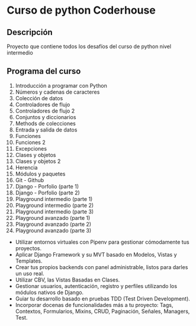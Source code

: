 # Curso de python Coderhouse

## Descripción

Proyecto que contiene todos los desafíos del curso de python nivel intermedio

## Programa del curso

1. Introducción a programar con Python
2. Números y cadenas de caracteres
3. Colección de datos
4. Controladores de flujo
5. Controladores de flujo 2
6. Conjuntos y diccionarios
7. Methods de colecciones
8. Entrada y salida de datos
9. Funciones
10. Funciones 2
11. Excepciones
12. Clases y objetos
13. Clases y objetos 2
14. Herencia
15. Módulos y paquetes
16. Git - Github
17. Django - Porfolio (parte 1)
18. Django - Porfolio (parte 2)
19. Playground intermedio (parte 1)
20. Playground intermedio (parte 2)
21. Playground intermedio (parte 3)
22. Playground avanzado (parte 1)
23. Playground avanzado (parte 2)
24. Playground avanzado (parte 3)

- Utilizar entornos virtuales con Pipenv para gestionar cómodamente tus
proyectos.
- Aplicar Django Framework y su MVT basado en Modelos, Vistas y
Templates.
- Crear tus propios backends con panel administrable, listos para darles un
uso real.
- Utilizar CBV, las Vistas Basadas en Clases.
- Gestionar usuarios, autenticación, registro y perfiles utilizando los módulos
nativos de Django.
- Guiar tu desarrollo basado en pruebas TDD (Test Driven Development).
- Incorporar docenas de funcionalidades más a tu proyecto: Tags,
Contextos, Formularios, Mixins, CRUD, Paginación, Señales, Managers, Test.
